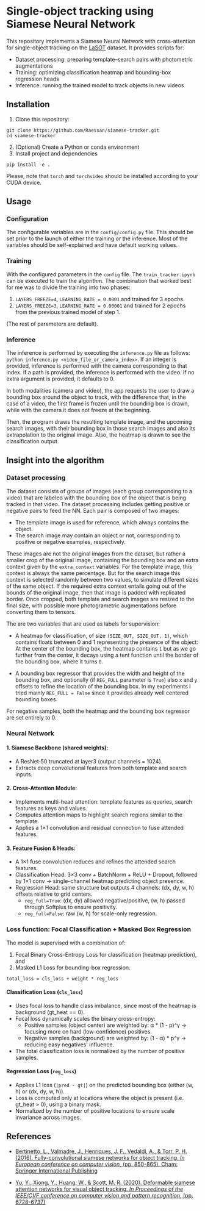 # Single-object tracking using Siamese Neural Network

This repository implements a Siamese Neural Network with cross-attention for single-object tracking on the [LaSOT](https://hengfan2010.github.io/projects/LaSOT/) dataset. It provides scripts for:

- Dataset processing: preparing template–search pairs with photometric augmentations
- Training: optimizing classification heatmap and bounding-box regression heads
- Inference: running the trained model to track objects in new videos

## Installation

1. Clone this repository:
``` 
git clone https://github.com/Raessan/siamese-tracker.git
cd siamese-tracker
```

2. (Optional) Create a Python or conda environment
3. Install project and dependencies
```
pip install -e .
```
Please, note that `torch` and `torchvideo` should be installed according to your CUDA device.

## Usage

### Configuration

The configurable variables are in the `config/config.py` file. This should be set prior to the launch of either the training or the inference. Most of the variables should be self-explained and have default working values.

### Training

With the configured parameters in the `config` file. The `train_tracker.ipynb` can be executed to train the algorithm. The combination that worked best for me was to divide the training into two phases:

1. `LAYERS_FREEZE=4`, `LEARNING_RATE = 0.0001` and trained for 3 epochs.
2. `LAYERS_FREEZE=3`, `LEARNING_RATE = 0.00001` and trained for 2 epochs from the previous trained model of step 1.

(The rest of parameters are default).

### Inference

The inference is performed by executing the `inference.py` file as follows: `python inference.py <video_file_or_camera_index>`. If an integer is provided, inference is performed with the camera corresponding to that index. If a path is provided, the inference is performed with the video. If no extra argument is provided, it defaults to 0.

In both modalities (camera and video), the app requests the user to draw a bounding box around the object to track, with the difference that, in the case of a video, the first frame is frozen until the bounding box is drawn, while with the camera it does not freeze at the beginning.

Then, the program draws the resulting template image, and the upcoming search images, with their bounding box in those search images and also its extrapolation to the original image. Also, the heatmap is drawn to see the classification output.

## Insight into the algorithm

### Dataset processing

The dataset consists of groups of images (each group corresponding to a video) that are labeled with the bounding box of the object that is being tracked in that video. The dataset processing includes getting positive or negative pairs to feed the NN. Each pair is composed of two images:

- The template image is used for reference, which always contains the object.
- The search image may contain an object or not, corresponding to positive or negative examples, respectively.

These images are not the original images from the dataset, but rather a smaller crop of the original image, containing the bounding box and an extra context given by the `extra_context` variables. For the template image, this context is always the same percentage. But for the search image this context is selected randomly between two values, to simulate different sizes of the same object. If the required extra context entails going out of the bounds of the original image, then that image is padded with replicated border. Once cropped, both template and search images are resized to the final size, with possible more photogrametric augmentations before converting them to tensors.

The are two variables that are used as labels for supervision:

- A heatmap for classification, of size `(SIZE_OUT, SIZE_OUT, 1)`, which contains floats between 0 and 1 representing the presence of the object: At the center of the bounding box, the heatmap contains `1` but as we go further from the center, it decays using a tent function until the border of the bounding box, where it turns `0`.

- A bounding box regressor that provides the width and height of the bounding box, and optionally (if `REG_FULL` parameter is `True`) also `x` and `y` offsets to refine the location of the bounding box. In my experiments I tried mainly `REG_FULL = False` since it provides already well centered bounding boxes. 

For negative samples, both the heatmap and the bounding box regressor are set entirely to 0.

### Neural Network

#### 1. Siamese Backbone (shared weights):

- A ResNet‑50 truncated at layer3 (output channels = 1024).
- Extracts deep convolutional features from both template and search inputs.

#### 2. Cross-Attention Module:

- Implements multi-head attention: template features as queries, search features as keys and values.
- Computes attention maps to highlight search regions similar to the template.
- Applies a 1×1 convolution and residual connection to fuse attended features.

#### 3. Feature Fusion & Heads:

- A 1×1 fuse convolution reduces and refines the attended search features.
- Classification Head: 3×3 conv + BatchNorm + ReLU + Dropout, followed by 1×1 conv → single-channel heatmap predicting object presence.
- Regression Head: same structure but outputs 4 channels: (dx, dy, w, h) offsets relative to grid centers.
    - `reg_full=True`: (dx, dy) allowed negative/positive, (w, h) passed through Softplus to ensure positivity.
    - `reg_full=False`: raw (w, h) for scale-only regression.

### Loss function: Focal Classification + Masked Box Regression

The model is supervised with a combination of:

1. Focal Binary Cross-Entropy Loss for classification (heatmap prediction), and
2. Masked L1 Loss for bounding-box regression.

```
total_loss = cls_loss + weight * reg_loss
```

#### Classification Loss (`cls_loss`)

- Uses focal loss to handle class imbalance, since most of the heatmap is background (gt_heat == 0).
- Focal loss dynamically scales the binary cross-entropy:
    - Positive samples (object center) are weighted by:
    α * (1 - p)^γ → focusing more on hard (low-confidence) positives.
    - Negative samples (background) are weighted by:
    (1 - α) * p^γ → reducing easy negatives' influence.
- The total classification loss is normalized by the number of positive samples.

#### Regression Loss (`reg_loss`)

- Applies L1 loss (`|pred - gt|`) on the predicted bounding box (either (w, h) or (dx, dy, w, h)).
- Loss is computed only at locations where the object is present (i.e. gt_heat > 0), using a binary mask.
- Normalized by the number of positive locations to ensure scale invariance across images.

## References

- [Bertinetto, L., Valmadre, J., Henriques, J. F., Vedaldi, A., & Torr, P. H. (2016). Fully-convolutional siamese networks for object tracking. *In European conference on computer vision*, (pp. 850-865). Cham: Springer International Publishing](https://arxiv.org/abs/1606.09549)

- [Yu, Y., Xiong, Y., Huang, W., & Scott, M. R. (2020). Deformable siamese attention networks for visual object tracking. *In Proceedings of the IEEE/CVF conference on computer vision and pattern recognition*, (pp. 6728-6737)](https://arxiv.org/abs/2004.06711)
